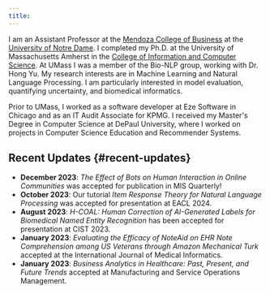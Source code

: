 ```yaml
---
title:  
---
```



I am an Assistant Professor at the [Mendoza College of Business](https://mendoza.nd.edu) at the [University of Notre Dame](https://www.nd.edu).
I completed my Ph.D. at the University of Massachusetts Amherst in the [College of Information and Computer Science](https://cics.umass.edu).
At UMass I was a member of the Bio-NLP group, working with Dr. Hong Yu.
My research interests are in Machine Learning and Natural Language Processing.
I am particularly interested in model evaluation, quantifying uncertainty, and biomedical informatics.

Prior to UMass, I worked as a software developer at Eze Software in Chicago and as an IT Audit Associate for KPMG.
I received my Master's Degree in Computer Science at DePaul University, where I worked on projects in Computer Science Education and Recommender Systems.


## Recent Updates {#recent-updates}

-   **December 2023**: *The Effect of Bots on Human Interaction in Online Communities* was accepted for publication in MIS Quarterly!
-   **October 2023**: Our tutorial *Item Response Theory for Natural Language Processing* was accepted for presentation at EACL 2024.
-   **August 2023**: *H-COAL: Human Correction of AI-Generated Labels for Biomedical Named Entity Recognition* has been accepted for presentation at CIST 2023.
-   **January 2023**: *Evaluating the Efficacy of NoteAid on EHR Note Comprehension among US Veterans through Amazon Mechanical Turk* accepted at the International Journal of Medical Informatics.
-   **January 2023**: *Business Analytics in Healthcare: Past, Present, and Future Trends* accepted at Manufacturing and Service Operations Management.

